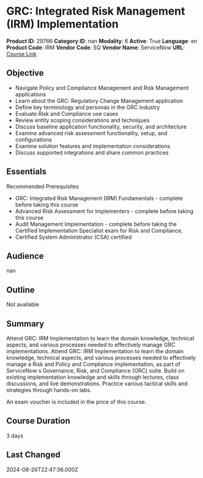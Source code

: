 # GRC: Integrated Risk Management (IRM) Implementation

**Product ID**: 29766
**Category ID**: nan
**Modality**: 6
**Active**: True
**Language**: en
**Product Code**: IRM
**Vendor Code**: SQ
**Vendor Name**: ServiceNow
**URL**: [Course Link](https://www.fastlaneus.com/course/servicenow-irm)

## Objective
- Navigate Policy and Compliance Management and Risk Management applications
- Learn about the GRC: Regulatory Change Management application
- Define key terminology and personas in the GRC industry
- Evaluate Risk and Compliance use cases
- Review entity scoping considerations and techniques
- Discuss baseline application functionality, security, and architecture
- Examine advanced risk assessment functionality, setup, and configurations
- Examine solution features and implementation considerations
- Discuss supported integrations and share common practices

## Essentials
Recommended Prerequisites


- GRC: Integrated Risk Management (IRM) Fundamentals - complete before taking this course
- Advanced Risk Assessment for Implementers - complete before taking this course
- Audit Management Implementation - complete before taking the Certified Implementation Specialist exam for Risk and Compliance.
- Certified System Administrator (CSA) certified

## Audience
nan

## Outline
Not available

## Summary
Attend GRC: IRM Implementation to learn the domain knowledge, technical aspects, and various processes needed to effectively manage GRC implementations. Attend GRC: IRM Implementation to learn the domain knowledge, technical aspects, and various processes needed to effectively manage a Risk and Policy and Compliance implementation, as part of ServiceNow s Governance, Risk, and Compliance (GRC) suite. Build on existing implementation knowledge and skills through lectures, class discussions, and live demonstrations. Practice various tactical skills and strategies through hands-on labs.

An exam voucher is included in the price of this course.

## Course Duration
3 days

## Last Changed
2024-08-26T22:47:36.000Z
